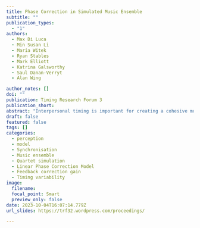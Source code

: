 ```yaml
---
title: Phase Correction in Simulated Music Ensemble
subtitle: ""
publication_types:
  - "1"
authors:
  - Max Di Luca
  - Min Susan Li 
  - Maria Witek
  - Ryan Stables
  - Mark Elliott
  - Katrina Galsworthy
  - Saul Danan-Verryt
  - Alan Wing

author_notes: []
doi: ""
publication: Timing Research Forum 3
publication_short: 
abstract: "Interpersonal timing is important for creating a cohesive music performance in small ensembles without a conductor. Wing et al. (2014) proposed that phase correction underlies ensemble timing in classical string quartets. Correction gains for the members of two quartets were close-to-optimal, as they minimised group asynchrony variance. To investigate whether adjustments change depending on other players’ phase correction and leadership roles, we simulated a quartet (two violins, a viola, and a cello) performing a homophonic Haydn excerpt. By means of a linear phase-correction model, the notes of three virtual players were synchronised to each other and to the participant tapping on a MIDI drum pad. Participants produced either the notes of the first or second violin part. In different trials, the correction parameter for the other violin was set to either under- or over-correct to the participant, and the timekeeper noise parameter was set to either more or less than the other virtual players. Results show that the participant’s timing correction changes according to the correction parameter of the virtual violinist, but not according to the level of noise. Participants show higher dependency when the other violin corrects less (and vice versa), congruently with the hypothesis of close-to-optimal group asynchrony variance minimization."
draft: false
featured: false
tags: []
categories:
  - perception
  - model
  - Synchronisation
  - Music ensemble
  - Quartet simulation
  - Linear Phase Correction Model
  - Feedback correction gain
  - Timing variability
image:
  filename:
  focal_point: Smart
  preview_only: false
date: 2023-10-04T16:07:14.779Z
url_slides: https://trf32.wordpress.com/proceedings/

---
```


